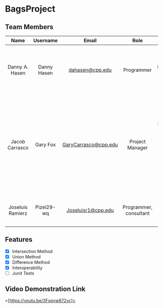# BagsProject

## Team Members
| Name | Username | Email | Role | Contributions|
|:----------:|:----------:|:----------:|:----------:|:----------:|
| Danny A. Hasen  | Danny Hasen | dahasen@cpp.edu  | Programmer | -Implemented Difference method in LinkedBag and ResizableArrayBag -Tested A-B vs B-A functionality - Pieced together and edited video|
| Jacob Carrasco  | Gary Fox  | GaryCarrasco@cpp.edu  | Project Manager | -Created repository -Added BagInterface -Started Efficiency Document -Added Intersection implementation -Implemented ArrayBag -Bug Fixes -Organized meetings -Created BagDriver -Created  and curiated documentation files |
| Joseluis Ramierz | Pizel29-wq | Joseluisr1@cpp.edu | Programmer, consultant | -Created the union method -Attempted to implement Union method |

## Features
- [X] Intersection Method
- [X] Union Method
- [X] Difference Method
- [X] Interoperability
- [ ] Junit Tests

## Video Demonstration Link
<[https://youtu.be/3Fxpyw872vc]>
